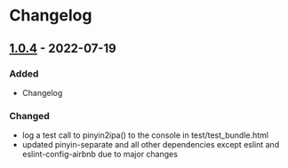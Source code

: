 # Changelog

## [1.0.4] - 2022-07-19

### Added
* Changelog

### Changed
* log a test call to pinyin2ipa() to the console in test/test_bundle.html
* updated pinyin-separate and all other dependencies except eslint and eslint-config-airbnb due to major changes

[1.0.4]: https://github.com/Connum/npm-pinyin2ipa/compare/1.0.2...1.0.4
